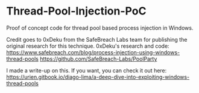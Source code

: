 # Thread-Pool-Injection-PoC
Proof of concept code for thread pool based process injection in Windows.

Credit goes to 0xDeku from the SafeBreach Labs team for publishing the original research
for this technique.
0xDeku's research and code:
https://www.safebreach.com/blog/process-injection-using-windows-thread-pools
https://github.com/SafeBreach-Labs/PoolParty

I made a write-up on this. If you want, you can check it out here:
https://urien.gitbook.io/diago-lima/a-deep-dive-into-exploiting-windows-thread-pools
